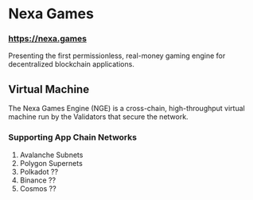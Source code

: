 # Nexa Games

### https://nexa.games

Presenting the first permissionless, real-money gaming engine for decentralized blockchain applications.


## Virtual Machine

The Nexa Games Engine (NGE) is a cross-chain, high-throughput virtual machine run by the Validators that secure the network.

### Supporting App Chain Networks

1. Avalanche Subnets
2. Polygon Supernets
3. Polkadot ??
4. Binance ??
5. Cosmos ??
